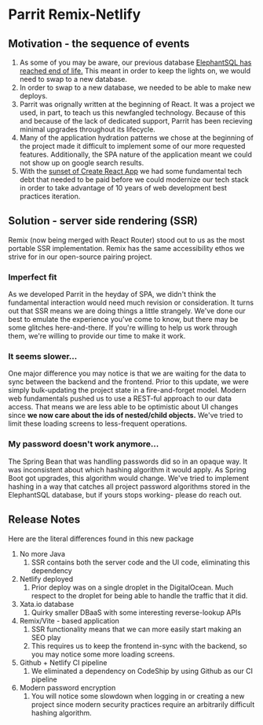 # Parrit Remix-Netlify

## Motivation - the sequence of events

1. As some of you may be aware, our previous database [ElephantSQL has reached end of life.](https://www.elephantsql.com/blog/end-of-life-announcement.html) This meant in order to keep the lights on, we would need to swap to a new database.
2. In order to swap to a new database, we needed to be able to make new deploys.
3. Parrit was orignally written at the beginning of React. It was a project we used, in part, to teach us this newfangled technology. Because of this and because of the lack of dedicated support, Parrit has been recieving minimal upgrades throughout its lifecycle.
4. Many of the application hydration patterns we chose at the beginning of the project made it difficult to implement some of our more requested features. Additionally, the SPA nature of the application meant we could not show up on google search results.
5. With the [sunset of Create React App](https://dev.to/eslachance/stop-using-create-react-app-7in) we had some fundamental tech debt that needed to be paid before we could modernize our tech stack in order to take advantage of 10 years of web development best practices iteration.

## Solution - server side rendering (SSR)

Remix (now being merged with React Router) stood out to us as the most portable SSR implementation. Remix has the same accessibility ethos we strive for in our open-source pairing project.

### Imperfect fit

As we developed Parrit in the heyday of SPA, we didn't think the fundamental interaction would need much revision or consideration. It turns out that SSR means we are doing things a little strangely. We've done our best to emulate the experience you've come to know, but there may be some glitches here-and-there. If you're willing to help us work through them, we're willing to provide our time to make it work.

### It seems slower...
One major difference you may notice is that we are waiting for the data to sync between the backend and the frontend. Prior to this update, we were simply bulk-updating the project state in a fire-and-forget model. Modern web fundamentals pushed us to use a REST-ful approach to our data access. That means we are less able to be optimistic about UI changes since **we now care about the ids of nested/child objects.** We've tried to limit these loading screens to less-frequent operations.

### My password doesn't work anymore...
The Spring Bean that was handling passwords did so in an opaque way. It was inconsistent about which hashing algorithm it would apply. As Spring Boot got upgrades, this algorithm would change. We've tried to implement hashing in a way that catches all project password algorithms stored in the ElephantSQL database, but if yours stops working- please do reach out.

## Release Notes
Here are the literal differences found in this new package

1. No more Java
   1. SSR contains both the server code and the UI code, eliminating this dependency
2. Netlify deployed
   1. Prior deploy was on a single droplet in the DigitalOcean. Much respect to the droplet for being able to handle the traffic that it did.
3. Xata.io database
   1. Quirky smaller DBaaS with some interesting reverse-lookup APIs
4. Remix/Vite - based application
   1. SSR functionality means that we can more easily start making an SEO play
   2. This requires us to keep the frontend in-sync with the backend, so you may notice some more loading screens.
5. Github + Netlify CI pipeline
   1. We eliminated a dependency on CodeShip by using Github as our CI pipeline
6. Modern password encryption
   1. You will notice some slowdown when logging in or creating a new project since modern security practices require an arbitrarily difficult hashing algorithm.